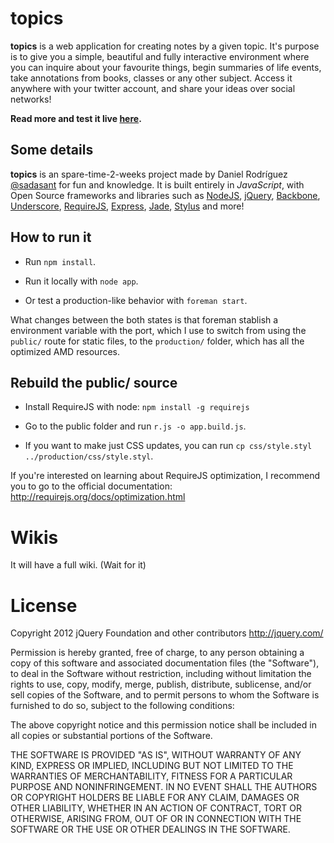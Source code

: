 # topics

**topics** is a web application for creating notes by a given topic. It's purpose is to give you a simple, beautiful and fully interactive environment where you can inquire about your favourite things, begin summaries of life events, take annotations from books, classes or any other subject. Access it anywhere with your twitter account, and share your ideas over social networks!

**Read more and test it live [here](http://topics.herokuapp.com/sadasant/topic/89bfef93da3549baface0b8aa34fe63578b8ddd70eee79dcd3910ecd57ce9b0c).**

## Some details

**topics** is an spare-time-2-weeks project made by Daniel Rodríguez [@sadasant](https://mobile.twitter.co/sadasant) for fun and knowledge. It is built entirely in *JavaScript*, with Open Source frameworks and libraries such as [NodeJS](http://nodejs.org/), [jQuery](http://jquery.com/), [Backbone](http://documentcloud.github.com/backbone/), [Underscore](documentcloud.github.com/underscore/), [RequireJS](http://requirejs.org/), [Express](http://expressjs.com/), [Jade](https://github.com/visionmedia/jade), [Stylus](http://learnboost.github.com/stylus/) and more!

## How to run it

- Run `npm install`.

- Run it locally with `node app`.

- Or test a production-like behavior with `foreman start`.

What changes between the both states is that foreman stablish a environment variable with the port, which I use to switch from using
the `public/` route for static files, to the `production/` folder, which has all the optimized AMD resources.

## Rebuild the public/ source

- Install RequireJS with node: `npm install -g requirejs`

- Go to the public folder and run `r.js -o app.build.js`.

- If you want to make just CSS updates, you can run `cp css/style.styl ../production/css/style.styl`.

If you're interested on learning about RequireJS optimization,
I recommend you to go to the official documentation: <http://requirejs.org/docs/optimization.html>

# Wikis

It will have a full wiki. (Wait for it)

# License

Copyright 2012 jQuery Foundation and other contributors
http://jquery.com/

Permission is hereby granted, free of charge, to any person obtaining
a copy of this software and associated documentation files (the
"Software"), to deal in the Software without restriction, including
without limitation the rights to use, copy, modify, merge, publish,
distribute, sublicense, and/or sell copies of the Software, and to
permit persons to whom the Software is furnished to do so, subject to
the following conditions:

The above copyright notice and this permission notice shall be
included in all copies or substantial portions of the Software.

THE SOFTWARE IS PROVIDED "AS IS", WITHOUT WARRANTY OF ANY KIND,
EXPRESS OR IMPLIED, INCLUDING BUT NOT LIMITED TO THE WARRANTIES OF
MERCHANTABILITY, FITNESS FOR A PARTICULAR PURPOSE AND
NONINFRINGEMENT. IN NO EVENT SHALL THE AUTHORS OR COPYRIGHT HOLDERS BE
LIABLE FOR ANY CLAIM, DAMAGES OR OTHER LIABILITY, WHETHER IN AN ACTION
OF CONTRACT, TORT OR OTHERWISE, ARISING FROM, OUT OF OR IN CONNECTION
WITH THE SOFTWARE OR THE USE OR OTHER DEALINGS IN THE SOFTWARE.